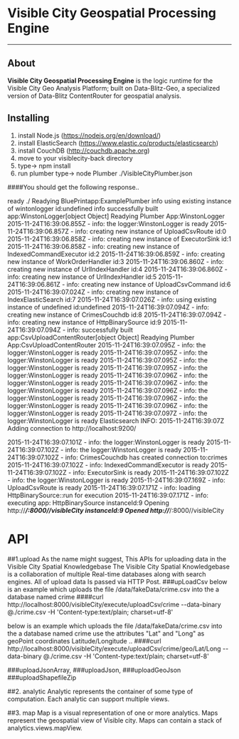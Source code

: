 # Visible City Geospatial Processing Engine

---

## About

**Visible City Geospatial Processing Engine** is the logic runtime for the Visible City Geo Analysis Platform; built on
Data-Blitz-Geo, a specialized version of Data-Blitz ContentRouter for geospatial analysis.

## Installing
1. install Node.js (https://nodejs.org/en/download/)
2. install ElasticSearch (https://www.elastic.co/products/elasticsearch)
3. install CouchDB (http://couchdb.apache.org)
4. move to your visiblecity-back directory
5. type-> npm install 
6. run plumber type-> node Plumber ./VisibleCityPlumber.json

####You should get the following response..

ready ./
Readying BluePrintapp:ExamplePlumber
info using existing instance of wintonlogger id:undefined
info successfully built app:WinstonLogger[object Object]
Readying Plumber App:WinstonLogger
2015-11-24T16:39:06.855Z - info: the logger:WinstonLogger is ready
2015-11-24T16:39:06.857Z - info: creating new instance of UploadCsvRoute id:0
2015-11-24T16:39:06.858Z - info: creating new instance of ExecutorSink id:1
2015-11-24T16:39:06.858Z - info: creating new instance of IndexedCommandExecutor id:2
2015-11-24T16:39:06.859Z - info: creating new instance of WorkOrderHandler id:3
2015-11-24T16:39:06.860Z - info: creating new instance of UrlIndexHandler id:4
2015-11-24T16:39:06.860Z - info: creating new instance of UrlIndexHandler id:5
2015-11-24T16:39:06.861Z - info: creating new instance of UploadCsvCommand id:6
2015-11-24T16:39:07.024Z - info: creating new instance of IndexElasticSearch id:7
2015-11-24T16:39:07.026Z - info: using existing instance of undefined id:undefined
2015-11-24T16:39:07.094Z - info: creating new instance of CrimesCouchdb id:8
2015-11-24T16:39:07.094Z - info: creating new instance of HttpBinarySource id:9
2015-11-24T16:39:07.094Z - info: successfully built app:CsvUploadContentRouter[object Object]
Readying Plumber App:CsvUploadContentRouter
2015-11-24T16:39:07.095Z - info: the logger:WinstonLogger is ready
2015-11-24T16:39:07.095Z - info: the logger:WinstonLogger is ready
2015-11-24T16:39:07.095Z - info: the logger:WinstonLogger is ready
2015-11-24T16:39:07.095Z - info: the logger:WinstonLogger is ready
2015-11-24T16:39:07.096Z - info: the logger:WinstonLogger is ready
2015-11-24T16:39:07.096Z - info: the logger:WinstonLogger is ready
2015-11-24T16:39:07.096Z - info: the logger:WinstonLogger is ready
2015-11-24T16:39:07.096Z - info: the logger:WinstonLogger is ready
2015-11-24T16:39:07.096Z - info: the logger:WinstonLogger is ready
2015-11-24T16:39:07.097Z - info: the logger:WinstonLogger is ready
Elasticsearch INFO: 2015-11-24T16:39:07Z
  Adding connection to http://localhost:9200/

2015-11-24T16:39:07.101Z - info: the logger:WinstonLogger is ready
2015-11-24T16:39:07.102Z - info: the logger:WinstonLogger is ready
2015-11-24T16:39:07.102Z - info: CrimesCouchdb has created connection to:crimes
2015-11-24T16:39:07.102Z - info: IndexedCommandExecutor is ready
2015-11-24T16:39:07.102Z - info: ExecutorSink is ready
2015-11-24T16:39:07.102Z - info: the logger:WinstonLogger is ready
2015-11-24T16:39:07.169Z - info: UploadCsvRoute is ready
2015-11-24T16:39:07.171Z - info: loading HttpBinarySource::run for execution
2015-11-24T16:39:07.171Z - info: executing app: HttpBinarySource
instanceId:9 Opening http://*****/:8000//visibleCity
instanceId:9 Opened http://*****/:8000//visibleCity

# API
##1.upload
As the name might suggest, This APIs for uploading data 
in the Visible City Spatial Knowledgebase
The  Visible City Spatial Knowledgebase is a collaboration 
of multiple Real-time databases along with search engines.
All of upload data Is passed via HTTP Post.
###upLoadCsv
below is an example which uploads the file /data/fakeData/crime.csv into the a database named crime
####curl http://localhost:8000/visibleCity/execute/uploadCsv/crime --data-binary @./crime.csv -H 'Content-type:text/plain; charset=utf-8'

below is an example which uploads the file /data/fakeData/crime.csv into the a database named crime use the attributes "Lat" and "Long" as 
geoPoint coordinates Latitude/Longitude ..
####curl http://localhost:8000/visibleCity/execute/uploadCsv/crime/geo/Lat/Long --data-binary @./crime.csv -H 'Content-type:text/plain; charset=utf-8'

###uploadJsonArray,
###uploadJson,
###uploadGeoJson
###uploadShapefileZip

##2. analytic
Analytic represents the container of some type of computation. Each analytic can support multiple views.

##3. map
Map is a visual representation of one or more analytics. Maps represent the geospatial view of Visible city. 
Maps can contain a stack of analytics.views.mapView. 


